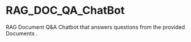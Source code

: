# RAG_DOC_QA_ChatBot
 RAG Document Q&amp;A Chatbot that answers questions from the provided Documents .
